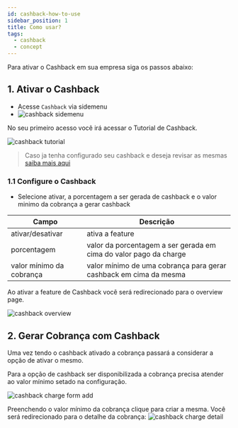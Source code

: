 ```yaml
---
id: cashback-how-to-use
sidebar_position: 1
title: Como usar?
tags:
  - cashback
  - concept
---
```


Para ativar o Cashback em sua empresa siga os passos abaixo:

## 1. Ativar o Cashback

- Acesse `Cashback` via sidemenu
- ![cashback sidemenu](/img/cashback/cashback-sidemenu.png)

No seu primeiro acesso você irá acessar o Tutorial de Cashback.

![cashback tutorial](/img/cashback/cashback-tutorial.png)

> Caso ja tenha configurado seu cashback e deseja revisar as mesmas [saiba mais aqui](/docs/cashback/cashback-how-to-config)

### 1.1 Configure o Cashback

- Selecione ativar, a porcentagem a ser gerada de cashback e o valor minimo da cobrança a gerar cashback

| Campo                    | Descrição                                                         |
| ------------------------ | ----------------------------------------------------------------- |
| ativar/desativar         | ativa a feature                                                   |
| porcentagem              | valor da porcentagem a ser gerada em cima do valor pago da charge |
| valor mínimo da cobrança | valor mínimo de uma cobrança para gerar cashback em cima da mesma |

Ao ativar a feature de Cashback você será redirecionado para o overview page.

![cashback overview](/img/cashback/cashback-overview.png)

## 2. Gerar Cobrança com Cashback

Uma vez tendo o cashback ativado a cobrança passará a considerar a opção de ativar o mesmo.

Para a opção de cashback ser disponibilizada a cobrança precisa atender ao valor mínimo setado na configuração.

![cashback charge form add](/img/cashback/cashback-charge-create-add-collapsible.png)

Preenchendo o valor mínimo da cobrança clique para criar a mesma. Você será redirecionado para o detalhe da cobrança:
![cashback charge detail](/img/cashback/cashback-charge-detail.png)
